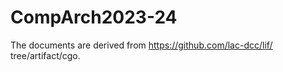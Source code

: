 # CompArch2023-24
The documents are derived from https://github.com/lac-dcc/lif/ tree/artifact/cgo.
